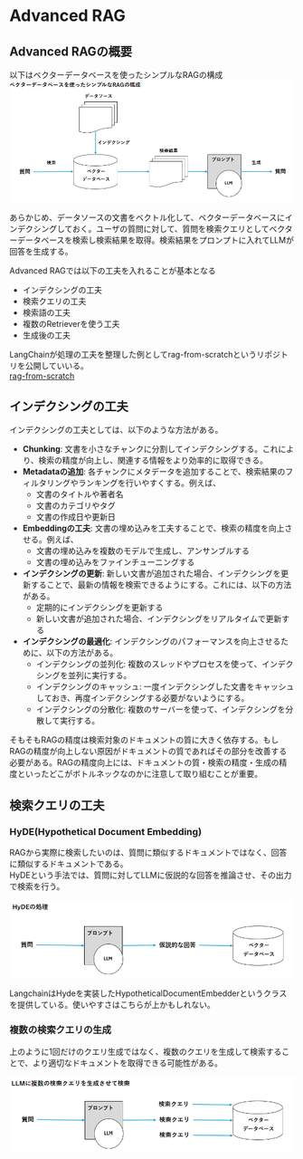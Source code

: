 # Advanced RAG

## Advanced RAGの概要

以下はベクターデータベースを使ったシンプルなRAGの構成
![シンプルなRAGの構成](img/6-1.png)

あらかじめ、データソースの文書をベクトル化して、ベクターデータベースにインデクシングしておく。ユーザの質問に対して、質問を検索クエリとしてベクターデータベースを検索し検索結果を取得。検索結果をプロンプトに入れてLLMが回答を生成する。

Advanced RAGでは以下の工夫を入れることが基本となる

- インデクシングの工夫
- 検索クエリの工夫
- 検索語の工夫
- 複数のRetrieverを使う工夫
- 生成後の工夫

LangChainが処理の工夫を整理した例としてrag-from-scratchというリポジトリを公開していいる。  
[rag-from-scratch](https://github.com/langchain-ai/rag-from-scratch)

## インデクシングの工夫

インデクシングの工夫としては、以下のような方法がある。
- **Chunking**: 文書を小さなチャンクに分割してインデクシングする。これにより、検索の精度が向上し、関連する情報をより効率的に取得できる。
- **Metadataの追加**: 各チャンクにメタデータを追加することで、検索結果のフィルタリングやランキングを行いやすくする。例えば、
  - 文書のタイトルや著者名
  - 文書のカテゴリやタグ
  - 文書の作成日や更新日
- **Embeddingの工夫**: 文書の埋め込みを工夫することで、検索の精度を向上させる。例えば、
  - 文書の埋め込みを複数のモデルで生成し、アンサンブルする
  - 文書の埋め込みをファインチューニングする
- **インデクシングの更新**: 新しい文書が追加された場合、インデクシングを更新することで、最新の情報を検索できるようにする。これには、以下の方法がある。
  - 定期的にインデクシングを更新する
  - 新しい文書が追加された場合、インデクシングをリアルタイムで更新する
- **インデクシングの最適化**: インデクシングのパフォーマンスを向上させるために、以下の方法がある。
  - インデクシングの並列化: 複数のスレッドやプロセスを使って、インデクシングを並列に実行する。
  - インデクシングのキャッシュ: 一度インデクシングした文書をキャッシュしておき、再度インデクシングする必要がないようにする。
  - インデクシングの分散化: 複数のサーバーを使って、インデクシングを分散して実行する。

そもそもRAGの精度は検索対象のドキュメントの質に大きく依存する。もしRAGの精度が向上しない原因がドキュメントの質であればその部分を改善する必要がある。RAGの精度向上には、ドキュメントの質・検索の精度・生成の精度といったどこがボトルネックなのかに注意して取り組むことが重要。

## 検索クエリの工夫

### HyDE(Hypothetical Document Embedding)

RAGから実際に検索したいのは、質問に類似するドキュメントではなく、回答に類似するドキュメントである。  
HyDEという手法では、質問に対してLLMに仮説的な回答を推論させ、その出力で検索を行う。

![HyDEの処理](img/6-2.png)

LangchainはHydeを実装したHypotheticalDocumentEmbedderというクラスを提供している。使いやすさはこちらが上かもしれない。

### 複数の検索クエリの生成

上のように1回だけのクエリ生成ではなく、複数のクエリを生成して検索することで、より適切なドキュメントを取得できる可能性がある。

![LLMに複数の検索クエリを生成させて検索](img/6-3.png)